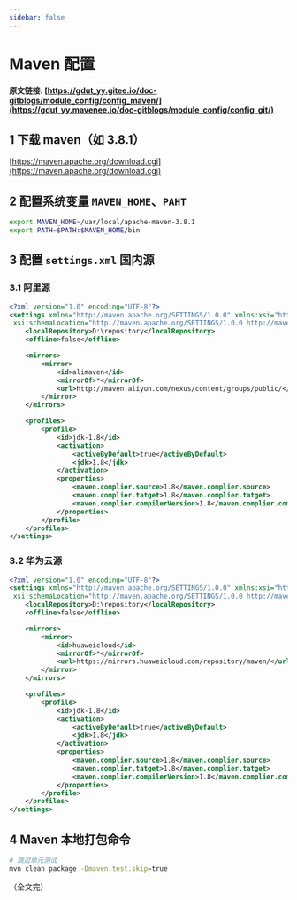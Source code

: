 ```yaml
---
sidebar: false
---
```


# Maven 配置

**原文链接: [https://gdut_yy.gitee.io/doc-gitblogs/module_config/config_maven/](https://gdut_yy.mavenee.io/doc-gitblogs/module_config/config_git/)**

## 1 下载 maven（如 3.8.1）

[https://maven.apache.org/download.cgi](https://maven.apache.org/download.cgi)

## 2 配置系统变量 `MAVEN_HOME`、`PAHT`

```sh
export MAVEN_HOME=/uar/local/apache-maven-3.8.1
export PATH=$PATH:$MAVEN_HOME/bin
```

## 3 配置 `settings.xml` 国内源

### 3.1 阿里源

```xml
<?xml version="1.0" encoding="UTF-8"?>
<settings xmlns="http://maven.apache.org/SETTINGS/1.0.0" xmlns:xsi="http://www.w3.org/2001/XMLSchema-instance"
 xsi:schemaLocation="http://maven.apache.org/SETTINGS/1.0.0 http://maven.apache.org/xsd/settings-1.0.0.xsd">
	<localRepository>D:\repository</localRepository>
	<offline>false</offline>

	<mirrors>
		<mirror>
			<id>alimaven</id>
			<mirrorOf>*</mirrorOf>
			<url>http://maven.aliyun.com/nexus/content/groups/public/</url>
		</mirror>
	</mirrors>

	<profiles>
		<profile>
			<id>jdk-1.8</id>
			<activation>
				<activeByDefault>true</activeByDefault>
				<jdk>1.8</jdk>
			</activation>
			<properties>
				<maven.complier.source>1.8</maven.complier.source>
				<maven.complier.tatget>1.8</maven.complier.tatget>
				<maven.complier.compilerVersion>1.8</maven.complier.compilerVersion>
			</properties>
		</profile>
	</profiles>
</settings>
```

### 3.2 华为云源

```xml
<?xml version="1.0" encoding="UTF-8"?>
<settings xmlns="http://maven.apache.org/SETTINGS/1.0.0" xmlns:xsi="http://www.w3.org/2001/XMLSchema-instance"
 xsi:schemaLocation="http://maven.apache.org/SETTINGS/1.0.0 http://maven.apache.org/xsd/settings-1.0.0.xsd">
	<localRepository>D:\repository</localRepository>
	<offline>false</offline>

	<mirrors>
		<mirror>
			<id>huaweicloud</id>
			<mirrorOf>*</mirrorOf>
			<url>https://mirrors.huaweicloud.com/repository/maven/</url>
		</mirror>
	</mirrors>

	<profiles>
		<profile>
			<id>jdk-1.8</id>
			<activation>
				<activeByDefault>true</activeByDefault>
				<jdk>1.8</jdk>
			</activation>
			<properties>
				<maven.complier.source>1.8</maven.complier.source>
				<maven.complier.tatget>1.8</maven.complier.tatget>
				<maven.complier.compilerVersion>1.8</maven.complier.compilerVersion>
			</properties>
		</profile>
	</profiles>
</settings>
```

## 4 Maven 本地打包命令

```sh
# 跳过单元测试
mvn clean package -Dmaven.test.skip=true
```

（全文完）
